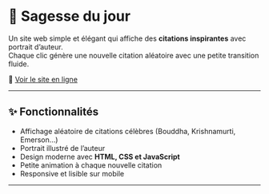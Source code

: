 # 🌿 Sagesse du jour

Un site web simple et élégant qui affiche des **citations inspirantes** avec portrait d’auteur.  
Chaque clic génère une nouvelle citation aléatoire avec une petite transition fluide.  

🔗 [Voir le site en ligne](https://jeremy-bell-27.github.io/Sagesse/)

---

## ✨ Fonctionnalités
- Affichage aléatoire de citations célèbres (Bouddha, Krishnamurti, Emerson…)
- Portrait illustré de l’auteur
- Design moderne avec **HTML, CSS et JavaScript**
- Petite animation à chaque nouvelle citation
- Responsive et lisible sur mobile


---

